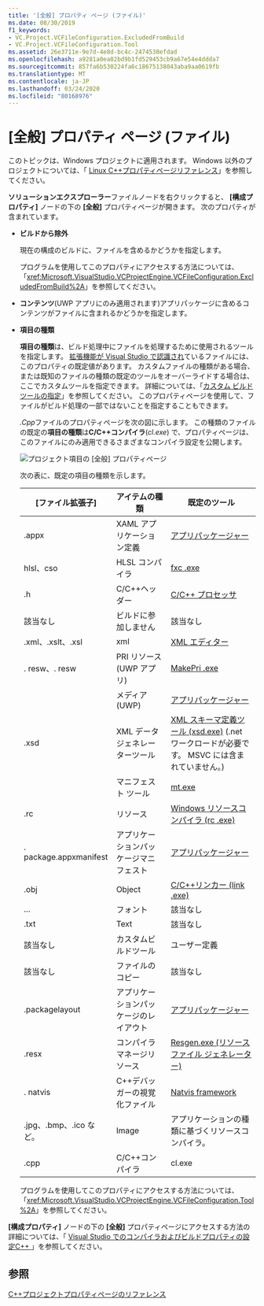```yaml
---
title: '[全般] プロパティ ページ (ファイル)'
ms.date: 08/30/2019
f1_keywords:
- VC.Project.VCFileConfiguration.ExcludedFromBuild
- VC.Project.VCFileConfiguration.Tool
ms.assetid: 26e3711e-9e7d-4e8d-bc4c-2474538efdad
ms.openlocfilehash: a9281a0ea02bd9b1fd529453cb9a67e54e4ddda7
ms.sourcegitcommit: 857fa6b530224fa6c18675138043aba9aa0619fb
ms.translationtype: MT
ms.contentlocale: ja-JP
ms.lasthandoff: 03/24/2020
ms.locfileid: "80168976"
---
```

# <a name="general-property-page-file"></a>[全般] プロパティ ページ (ファイル)

このトピックは、Windows プロジェクトに適用されます。 Windows 以外のプロジェクトについては、「 [Linux C++プロパティページリファレンス](../../linux/prop-pages-linux.md)」を参照してください。

**ソリューションエクスプローラー**ファイルノードを右クリックすると、 **[構成プロパティ]** ノードの下の **[全般]** プロパティページが開きます。 次のプロパティが含まれています。

- **ビルドから除外**

   現在の構成のビルドに、ファイルを含めるかどうかを指定します。

   プログラムを使用してこのプロパティにアクセスする方法については、「<xref:Microsoft.VisualStudio.VCProjectEngine.VCFileConfiguration.ExcludedFromBuild%2A>」を参照してください。

- **コンテンツ**(UWP アプリにのみ適用されます)アプリパッケージに含めるコンテンツがファイルに含まれるかどうかを指定します。

- **項目の種類**

   **項目の種類**は、ビルド処理中にファイルを処理するために使用されるツールを指定します。 [拡張機能が Visual Studio で認識され](/visualstudio/extensibility/visual-cpp-project-extensibility?view=vs-2019#project-items)ているファイルには、このプロパティの既定値があります。 カスタムファイルの種類がある場合、または既知のファイルの種類の既定のツールをオーバーライドする場合は、ここでカスタムツールを指定できます。 詳細については、「[カスタム ビルド ツールの指定](../specifying-custom-build-tools.md)」を参照してください。 このプロパティページを使用して、ファイルがビルド処理の一部ではないことを指定することもできます。

   *.Cpp*ファイルのプロパティページを次の図に示します。 この種類のファイルの既定の**項目の種類**は**C/C++コンパイラ**(*cl.exe*) で、プロパティページは、このファイルにのみ適用できるさまざまなコンパイラ設定を公開します。

   ![プロジェクト項目の [全般] プロパティページ](media/file-general-item-type.png "項目の種類の選択")

    次の表に、既定の項目の種類を示します。

    |[ファイル拡張子]|アイテムの種類|既定のツール|
    |-|-|-|
    |.appx|XAML アプリケーション定義|[アプリパッケージャー](/windows/win32/appxpkg/make-appx-package--makeappx-exe-)|
    |hlsl、cso|HLSL コンパイラ|[fxc .exe](/windows/win32/direct3dtools/fxc)|
    |.h|C/C++ヘッダー|[C/C++ プロセッサ](../../preprocessor/c-cpp-preprocessor-reference.md)|
    |該当なし|ビルドに参加しません|該当なし|
    |.xml、.xslt、.xsl|xml|[XML エディター](/visualstudio/xml-tools/xml-editor)|
    |. resw、. resw|PRI リソース (UWP アプリ)|[MakePri .exe](/windows/uwp/app-resources/compile-resources-manually-with-makepri)|
    ||メディア (UWP)|[アプリパッケージャー](/windows/win32/appxpkg/make-appx-package--makeappx-exe-)|
    |.xsd|XML データジェネレーターツール|[XML スキーマ定義ツール (xsd.exe)](/dotnet/standard/serialization/xml-schema-definition-tool-xsd-exe) (.net ワークロードが必要です。 MSVC には含まれていません。)|
    ||マニフェスト ツール|[mt.exe](/windows/win32/sbscs/mt-exe)|
    |.rc|リソース|[Windows リソースコンパイラ (rc .exe)](/windows/win32/menurc/resource-compiler)|
    |. package.appxmanifest|アプリケーションパッケージマニフェスト|[アプリパッケージャー](/windows/win32/appxpkg/make-appx-package--makeappx-exe-)|
    |.obj|Object|[C/C++リンカー (link .exe)](cl-invokes-the-linker.md)|
    |...|フォント|該当なし|
    |.txt|Text|該当なし|
    |該当なし|カスタムビルドツール|ユーザー定義|
    |該当なし|ファイルのコピー|該当なし|
    |.packagelayout|アプリケーションパッケージのレイアウト|[アプリパッケージャー](/windows/win32/appxpkg/make-appx-package--makeappx-exe-)|
    |.resx|コンパイラマネージリソース|[Resgen.exe (リソース ファイル ジェネレーター)](/dotnet/framework/tools/resgen-exe-resource-file-generator)|
    |. natvis|C++デバッガーの視覚化ファイル|[Natvis framework](/visualstudio/debugger/create-custom-views-of-native-objects)|
    |.jpg、.bmp、.ico など。|Image|アプリケーションの種類に基づくリソースコンパイラ。|
    |.cpp|C/C++コンパイラ|cl.exe|

   プログラムを使用してこのプロパティにアクセスする方法については、「<xref:Microsoft.VisualStudio.VCProjectEngine.VCFileConfiguration.Tool%2A>」を参照してください。

**[構成プロパティ]** ノードの下の **[全般]** プロパティページにアクセスする方法の詳細については、「 [Visual Studio でのコンパイラおよびビルドプロパティの設定C++ ](../working-with-project-properties.md)」を参照してください。

## <a name="see-also"></a>参照

[C++プロジェクトプロパティページのリファレンス](property-pages-visual-cpp.md)
